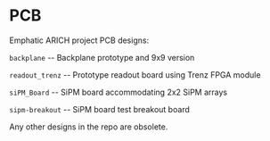 # PCB

Emphatic ARICH project PCB designs:

```backplane``` -- Backplane prototype and 9x9 version

```readout_trenz``` -- Prototype readout board using Trenz FPGA module

```siPM_Board``` -- SiPM board accommodating 2x2 SiPM arrays

```sipm-breakout``` -- SiPM board test breakout board

Any other designs in the repo are obsolete.

